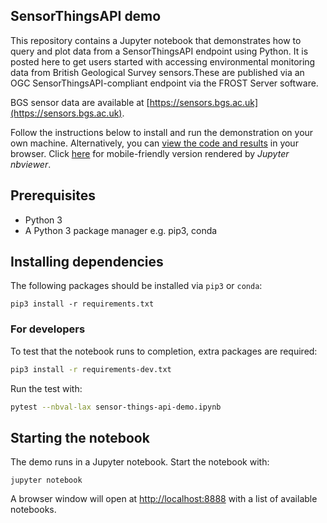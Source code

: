 ## SensorThingsAPI demo

This repository contains a Jupyter notebook that demonstrates how to query and
plot data from a SensorThingsAPI endpoint using Python.
It is posted here to get users started with accessing environmental monitoring data from British Geological Survey sensors.These are published via an OGC SensorThingsAPI-compliant endpoint via the FROST Server software.

BGS sensor data are available at [https://sensors.bgs.ac.uk](https://sensors.bgs.ac.uk).

Follow the instructions below to install and run the demonstration on your own
machine.  Alternatively, you can [view the code and
results](sensor-things-api-demo.ipynb) in your browser.  Click [here](https://nbviewer.jupyter.org/github/BritishGeologicalSurvey/sensor-things-api-demo/blob/main/sensor-things-api-demo.ipynb) for mobile-friendly version rendered by _Jupyter nbviewer_.


## Prerequisites

+ Python 3
+ A Python 3 package manager e.g. pip3, conda

## Installing dependencies


The following packages should be installed via `pip3` or `conda`:

```
pip3 install -r requirements.txt
```

### For developers

To test that the notebook runs to completion, extra packages are required:

```bash
pip3 install -r requirements-dev.txt
```

Run the test with:

```bash
pytest --nbval-lax sensor-things-api-demo.ipynb
```


## Starting the notebook

The demo runs in a Jupyter notebook.  Start the notebook with:

```
jupyter notebook
```

A browser window will open at [http://localhost:8888](http://localhost:8888)
with a list of available notebooks.
